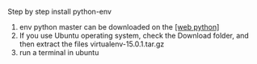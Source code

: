 Step by step install python-env

1.  env python master can be downloaded on the [[web python]](https://pypi.python.org/pypi/virtualenv#downloads)
2.  If you use Ubuntu operating system, check the Download folder, and then extract the files virtualenv-15.0.1.tar.gz
3.  run a terminal in ubuntu
